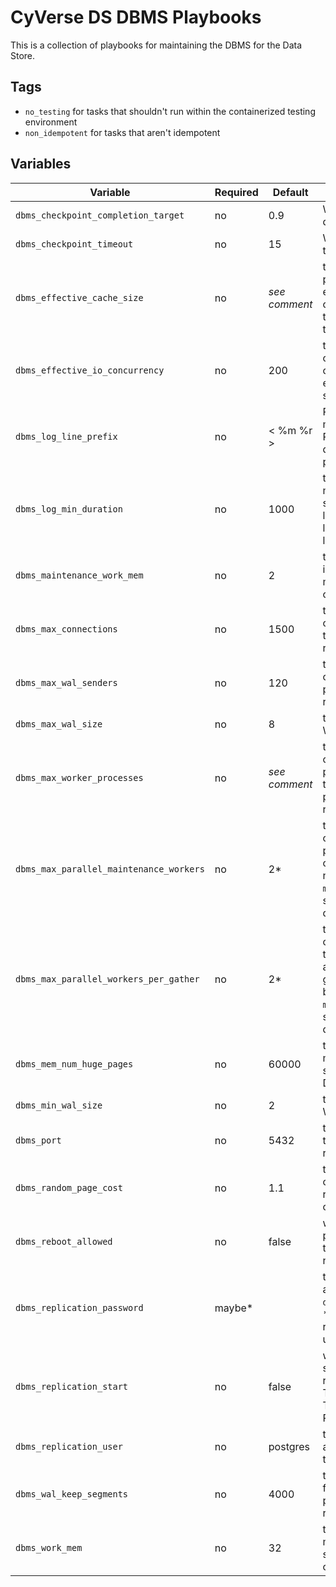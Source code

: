 # CyVerse DS DBMS Playbooks

This is a collection of playbooks for maintaining the DBMS for the Data Store.

## Tags

* `no_testing` for tasks that shouldn't run within the containerized testing environment
* `non_idempotent` for tasks that aren't idempotent

## Variables

Variable                                | Required | Default       | Comments
--------------------------------------- | -------- | ------------- | --------
`dbms_checkpoint_completion_target`     | no       | 0.9           | WAL checkpoint target duration fraction 
`dbms_checkpoint_timeout`               | no       | 15            | WAL checkpoint timeout in minutes
`dbms_effective_cache_size`             | no       | _see comment_ | the value the query planner uses to estimate the total size of data caches in GiB, the default in 50% of the total memory
`dbms_effective_io_concurrency`         | no       | 200           | the number of concurrent disk I/O operations that can be executed simultaneously
`dbms_log_line_prefix`                  | no       | < %m %r >     | PostgreSQL log message prefix (see PostgreSQL documentation for possible values)
`dbms_log_min_duration`                 | no       | 1000          | the number of milliseconds a query should take before it is logged in the DBMS logs. `-1` disables query logging
`dbms_maintenance_work_mem`             | no       | 2             | the amount of memory in gibibytes for maintenance operations 
`dbms_max_connections`                  | no       | 1500          | the maximum number of connections allowed to the DBMS (change requires restart)
`dbms_max_wal_senders`                  | no       | 120           | the maximum number of walsender processes (change requires restart)
`dbms_max_wal_size`                     | no       | 8             | the maximum size of a WAL file in gibibytes
`dbms_max_worker_processes`             | no       | _see comment_ | the maximum number of concurrent worker processes, default is the number of processors (change requires restart)
`dbms_max_parallel_maintenance_workers` | no       | 2*            | the maximum number of parallel processes per maintenance operations, *must be no larger than `max_worker_processes`, so if that is 1, then the default is 1
`dbms_max_parallel_workers_per_gather`  | no       | 2*            | the maximum number of parallel processes that can be started by a single gather or gather merge, *must be no larger than `max_worker_processes`, so if that is 1, then the default is 1
`dbms_mem_num_huge_pages`               | no       | 60000         | the number of huge memory pages supported by the DBMS
`dbms_min_wal_size`                     | no       | 2             | the minimum size of a WAL file in gibibytes
`dbms_port`                             | no       | 5432          | the TCP port used by the DBMS (change requires restart)
`dbms_random_page_cost`                 | no       | 1.1           | the query planning cost of a random page retrieval relative to other costs
`dbms_reboot_allowed`                   | no       | false         | whether or not the playbooks are allowed to reboot the managed node
`dbms_replication_password`             | maybe*   |               | the password for authenticating `dbms_replication_user`, *this is required if replication is being set up
`dbms_replication_start`                | no       | false         | whether or not the role should start replication. WARNING: THIS WILL DESTROY THE CURRENT REPLICA
`dbms_replication_user`                 | no       | postgres      | the DBMS user authorized to replicate the master node
`dbms_wal_keep_segments`                | no       | 4000          | the number of WAL files held by the primary server for its replica servers
`dbms_work_mem`                         | no       | 32            | the allowed memory in mebibytes for each sort and hash operation
